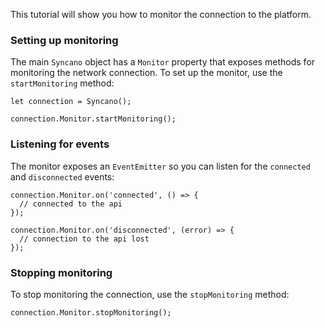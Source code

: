 This tutorial will show you how to monitor the connection to the platform.

### Setting up monitoring

The main `Syncano` object has a `Monitor` property that exposes methods for monitoring the network connection. To set up the monitor, use the `startMonitoring` method:

```
let connection = Syncano();

connection.Monitor.startMonitoring();
```

### Listening for events

The monitor exposes an `EventEmitter` so you can listen for the `connected` and `disconnected` events:

```
connection.Monitor.on('connected', () => {
  // connected to the api
});

connection.Monitor.on('disconnected', (error) => {
  // connection to the api lost
});

```

### Stopping monitoring

To stop monitoring the connection, use the `stopMonitoring` method:

```
connection.Monitor.stopMonitoring();
```